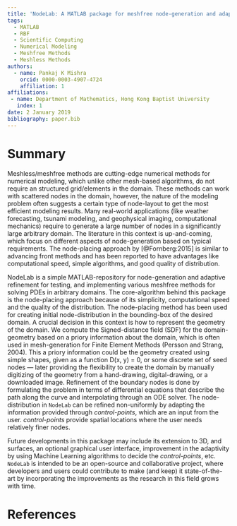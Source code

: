 ```yaml
---
title: 'NodeLab: A MATLAB package for meshfree node-generation and adaptive refinement'
tags:
  - MATLAB
  - RBF
  - Scientific Computing
  - Numerical Modeling
  - Meshfree Methods
  - Meshless Methods
authors:
  - name: Pankaj K Mishra
    orcid: 0000-0003-4907-4724
    affiliation: 1
affiliations:
 - name: Department of Mathematics, Hong Kong Baptist University
   index: 1
date: 2 January 2019
bibliography: paper.bib
---
```


# Summary
Meshless/meshfree methods are cutting-edge numerical methods for numerical modeling, which unlike other mesh-based algorithms, do not require an structured grid/elements in the domain. These methods can work with scattered nodes in the domain, however, the nature of the modeling problem often suggests a certain type of node-layout to get the most efficient modeling results. Many real-world applications (like weather forecasting, tsunami modeling, and geophysical imaging, computational mechanics) require to generate a large number of nodes in a significantly large arbitrary domain. The literature in this context is up-and-coming, which focus on different aspects of node-generation based on typical requirements. The node-placing approach by [@Fornberg:2015] is similar to advancing front methods and has been reported to have advantages like computational speed, simple algorithms, and good quality of distribution. 

NodeLab is a simple MATLAB-repository for node-generation and adaptive refinement for testing, and implementing various meshfree methods for solving PDEs in arbitrary domains. The core-algorithm behind this package is the node-placing approach because of its simplicity, computational speed and the quality of the distribution. The node-placing method has been used for creating initial node-distribution in the bounding-box of the desired domain. A crucial decision in this context is how to represent the geometry of the domain. We compute the Signed-distance field (SDF) for the domain-geometry based on a priory information about the domain, which is often used in mesh-generation for Finite Element Methods (Persson and Strang, 2004). This a priory information could be the geometry created using simple shapes, given as a function D(x, y) = 0, or some discrete set of seed nodes — later providing the flexibility to create the domain by manually digitizing of the geometry from a hand-drawing, digital-drawing, or a downloaded image. Refinement of the boundary nodes is done by formulating the problem in terms of differential equations that describe the path along the curve and interpolating through an ODE solver. The node-distribution in ``NodeLab`` can be  refined non-uniformly by adapting the information provided through *control-points*, which are an input from the user. *control-points* provide spatial locations where the user needs relatively finer nodes. 

Future developments in this package may include its extension to 3D, and surfaces, an optional graphical user interface, improvement in the adaptivity by using Machine Learning algorithms to decide the *control-points*,  etc. ``NodeLab`` is intended to be an open-source and collaborative project, where developers and users could contribute to make (and keep) it state-of-the-art by incorporating the improvements as the research in this field grows with time.
 
# References

